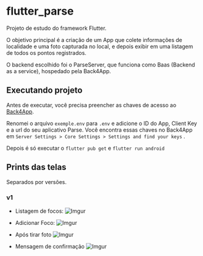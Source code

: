 # flutter_parse

Projeto de estudo do framework Flutter.

O objetivo principal é a criação de um App que colete informações de localidade e uma foto capturada no local, e depois exibir em uma listagem de todos os pontos registrados.

O backend escolhido foi o ParseServer, que funciona como Baas (Backend as a service), hospedado pela Back4App.

## Executando projeto

Antes de executar, você precisa preencher as chaves de acesso ao [Back4App](www.back4app.com).

Renomei o arquivo ```exemple.env``` para ```.env``` e adicione o ID do App, Client Key e a url do seu aplicativo Parse. Você encontra essas chaves no Back4App em ```Server Settings > Core Settings > Settings and find your keys``` .

Depois é só executar o ```flutter pub get``` e ```flutter run android```

## Prints das telas

Separados por versões.

### v1

- Listagem de focos:
![Imgur](https://i.imgur.com/CAO4IF6.png)

- Adicionar Foco:
![Imgur](https://i.imgur.com/FjTY3DS.png)

- Após tirar foto
![Imgur](https://i.imgur.com/DNPlL9q.png)

- Mensagem de confirmação
![Imgur](https://i.imgur.com/1cwoTut.png)
